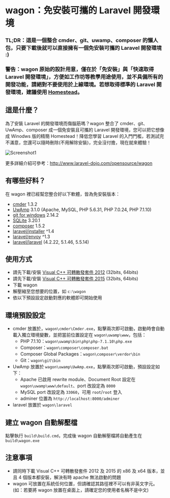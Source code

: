 # wagon：免安裝可攜的 Laravel 開發環境

### TL;DR：這是一個整合 cmder、git、uwamp、composer 的懶人包，只要下載後就可以直接擁有一個免安裝可攜的 Laravel 開發環境 :)

### 警告：wagon 原始的設計用意，僅在於「免安裝」與「快速取得 Laravel 開發環境」，方便如工作坊等教學用途使用，並不具備所有的開發功能，請絕對不要使用於上線環境。若想取得標準的 Laravel 開發環境，建議使用 [Homestead](https://laravel.com/docs/5.5/homestead)。

## 這是什麼？

為了安裝 Laravel 的開發環境而傷腦筋嗎？wagon 整合了 cmder、git、UwAmp、composer 成一個免安裝且可攜的 Laravel 開發環境，您可以把它想像成 Winodws 版的精簡 Homestead！降低您學習 Laravel 的入門門檻，若測試完不滿意，您還可以隨時刪除(不用解除安裝)，完全沒付擔，現在就來體驗！

![Screenshot1](http://www.laravel-dojo.com/assets/img/opensource/wagon-screenshot.png)

更多詳細介紹可參考：<http://www.laravel-dojo.com/opensource/wagon>

## 有哪些好料？

在 wagon 裡已經幫您整合好以下軟體，皆為免安裝版本：

* [cmder](http://cmder.net/) 1.3.2
* [UwAmp](http://www.uwamp.com/en/) 3.1.0 (Apache, MySQL, PHP 5.6.31, PHP 7.0.24, PHP 7.1.10)
* [git for windows](https://github.com/git-for-windows/git) 2.14.2
* [SQLite](https://www.sqlite.org/) 3.20.1
* [composer](https://getcomposer.org/) 1.5.2
* [laravel/installer](https://packagist.org/packages/laravel/installer) ^1.4
* [laravel/envoy](https://packagist.org/packages/laravel/envoy) ^1.3
* [laravel/laravel](https://packagist.org/packages/laravel/laravel) (4.2.22, 5.1.46, 5.5.14)

## 使用方式

* 請先下載/安裝 [Visual C++ 可轉散發套件 2012](http://www.microsoft.com/zh-tw/download/details.aspx?id=30679) (32bits, 64bits)
* 請先下載/安裝 [Visual C++ 可轉散發套件 2015](https://www.microsoft.com/zh-TW/download/details.aspx?id=48145) (32bits, 64bits)
* 下載 wagon
* 解壓縮至您想要的位置，如 `c:\wagon`
* 依以下預設設定啟動對應的軟體即可開始使用

## 環境預設設定

* cmder 放置於，`wagon\cmder\Cmder.exe`，點擊兩次即可啟動，啟動時會自動載入獨立環境變數，並把當前位置設定在 `wagon\uwamp\www`，包括：
	* PHP 7.1.10：`wagon\uwamp\bin\php\php-7.1.10\php.exe`
	* Composer：`wagon\composer\composer.bat`
	* Composer Global Packages：`wagon\composer\verdor\bin`
	* Git：`wagon\git\bin`
* UwAmp 放置於 `wagon\uwamp\UwAmp.exe`，點擊兩次即可啟動，預設設定如下：
	* Apache 已啟用 rewrite module、Document Root 設定在 `wagon\uwamp\www\default`、port 改設定為 `8000`
	* MySQL port 改設定為 `33060`，可用 `root`/`root` 登入
	* adminer 位置為 `http://localhost:8000/adminer`
* laravel 放置於 `wagon\laravel`

## 建立 wagon 自動解壓檔

點擊執行 `build\build.cmd`，完成後 wagon 自動解壓檔將自動產生在 `build\wagon.exe`

## 注意事項

* 請同時下載 Visual C++ 可轉散發套件 2012 及 2015 的 x86 及 x64 版本，並且 4 個版本都安裝，解決有時 apache 無法啟動的問題
* wagon 可放置在系統任何位置，但請確認其路徑裡不可以有非英文字元。 (如：若要將 wagon 放置在桌面上，請確定您的使用者名稱不是中文)
